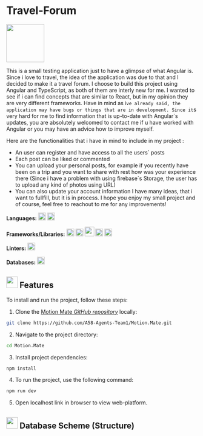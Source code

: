 # Travel-Forum

<img src="[https://raw.githubusercontent.com/A58-Agents-Team1/Motion.Mate/main/src/assets/logo.png](https://github.com/MyPersonalProjects-hehe/Travel-Forum/blob/main/Untitled-2%20(2).png?raw=true)" width="100" height="100">

This is a small testing application just to have a glimpse of what Angular is. 
Since i love to travel, the idea of the application was due to that and I decided to make it a travel forum. I choose to build this project using Angular and TypeScript, as both of them are interly new  for me. I wanted to see if i can find concepts that are similar to React, but in my opinion they are very different frameworks. 
Have in mind as i`ve already said, the application may have bugs or things that are in development. Since it`s very hard for me to find information that is up-to-date with Angular`s updates, you are absolutely welcomed to contact me if u have worked with Angular or you may have an advice how to improve myself. 

Here are the functionalities that i have in mind to include in my project : 
- An user can register and have access to all the users` posts
- Each post can be liked or commented
- You can upload your personal posts, for example if you recently have been on a trip and you want to share with rest how was your experience there (Since i have a problem with using firebase`s Storage, the user has to upload any kind of photos using URL)
- You can also update your account information 
I  have many ideas, that i want to fullfill, but it is in process. 
I hope you enjoy my small project and of course, feel free to reachout to me for any improvements!


**Languages:** <img src="https://upload.wikimedia.org/wikipedia/commons/6/6a/JavaScript-logo.png" height="20"> <img src="https://img.shields.io/badge/html5-%23E34F26.svg?style=for-the-badge&logo=html5&logoColor=white" height="20"> <img scr="https://static-00.iconduck.com/assets.00/typescript-icon-icon-1024x1024-vh3pfez8.png" height="20">

**Frameworks/Libraries:** <img src="https://img.shields.io/badge/react-%2320232a.svg?style=for-the-badge&logo=react&logoColor=%2361DAFB" height="20"> <img src="https://img.shields.io/badge/React_Router-CA4245?style=for-the-badge&logo=react-router&logoColor=white" height="20"> <img src="https://media.licdn.com/dms/image/D4E12AQE1NInvgAfR3Q/article-cover_image-shrink_423_752/0/1696488544540?e=1722470400&v=beta&t=B6ngRnuqG90ia7gPvOs2Wnjk7o8NlWQe3rOVhKAq6a0" height="25"> <img src="https://img.daisyui.com/images/daisyui-logo/daisyui-logotype.svg" height="20"> <img src="https://camo.githubusercontent.com/285fdadfaf59ede5da219ccf9f8278322e8f85cfa48f5ba33df53ce2f0c72098/68747470733a2f2f696d672e736869656c64732e696f2f62616467652f566974652d4237334246453f7374796c653d666f722d7468652d6261646765266c6f676f3d76697465266c6f676f436f6c6f723d464644363245" height='20'>

**Linters:** <img src="https://img.shields.io/badge/eslint-3A33D1?style=for-the-badge&logo=eslint&logoColor=white" height="20">

**Databases:** <img src="https://img.shields.io/badge/Firebase-039BE5?style=for-the-badge&logo=Firebase&logoColor=white" height="20">



## <img src="https://firebasestorage.googleapis.com/v0/b/dare2fit-f6eb4.appspot.com/o/assets%2FREADME-images%2Ffeatures.png?alt=media&token=e5fc5779-b3db-41c2-a576-947ca382ea5a&_gl=1*81oei1*_ga*MjExMzk5MTA5MC4xNjgzMjcwMjg1*_ga_CW55HF8NVT*MTY4NjU3Njg5Ni4xMDMuMS4xNjg2NTc3OTgzLjAuMC4w"  width="30" height="30"> Features


To install and run the project, follow these steps:

1. Clone the [Motion Mate _GitHub repository_](https://github.com/A58-Agents-Team1/Motion.Mate) locally:

```bash
git clone https://github.com/A58-Agents-Team1/Motion.Mate.git
```

2. Navigate to the project directory:

```bash
cd Motion.Mate
```

3. Install project dependencies:

```bash
npm install
```

4. To run the project, use the following command:

```bash
npm run dev
```

5. Open localhost link in browser to view web-platform.

## <img src="https://firebasestorage.googleapis.com/v0/b/dare2fit-f6eb4.appspot.com/o/assets%2FREADME-images%2Fdatabase.png?alt=media&token=958f4c41-6532-4e07-a31d-e437ebe00527&_gl=1*o97b6d*_ga*MjExMzk5MTA5MC4xNjgzMjcwMjg1*_ga_CW55HF8NVT*MTY4NjU3Njg5Ni4xMDMuMS4xNjg2NTc3OTQ0LjAuMC4w"  width="30" height="30"> Database Scheme (Structure)

